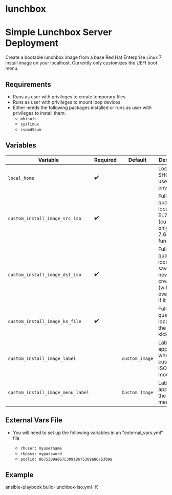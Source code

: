# lunchbox
Simple Lunchbox Server Deployment
=================================

Create a bootable lunchbox image from a base Red Hat Enterprise Linux 7 install image on your localhost.  Currently only customizes the UEFI boot menu.

Requirements
------------

- Runs as user with privileges to create temporary files
- Runs as user with privileges to mount loop devices
- Either needs the following packages installed or runs as user with privileges to install them:
  - `mkisofs`
  - `syslinux`
  - `isomd5sum`

Variables
--------------

| Variable | Required | Default | Description |
| -------- | -------- | ------- | ----------- |
| `local_home` | :heavy_check_mark: | | Local $HOME user environment |
| `custom_install_image_src_iso` | :heavy_check_mark: | | Fully qualified location of EL7 ISO (currently only RHEL 7.6+ functions) |
| `custom_install_image_dst_iso` | :heavy_check_mark: | | Fully qualified location to save the newly created ISO (will be overwritten if it exists) |
| `custom_install_image_ks_file` | :heavy_check_mark: | | Fully qualified location of the custom kickstart file |
| `custom_install_image_label` |  | ```custom_image``` | Label that appears when the custom ISO/disk is mounted |
| `custom_install_image_menu_label` |  | ```Custom Image``` | Label that appears in the installer menu |

External Vars File
------------------

- You will need to set up the following variables in an "external_vars.yml" file

  - `rhuser: myusername`
  - `rhpass: mypassword`
  - `poolid: 8675309a8675309a8675309a8675309a`

Example
------------

ansible-playbook build-lunchbox-iso.yml -K
